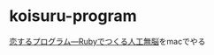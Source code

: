 # koisuru-program

[恋するプログラム―Rubyでつくる人工無脳](https://book.mynavi.jp/ec/products/detail/id=33771)をmacでやる